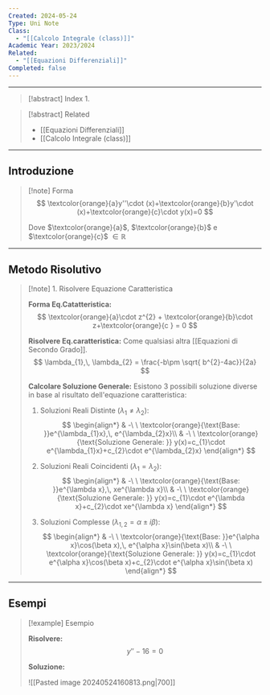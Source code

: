 ```yaml
---
Created: 2024-05-24
Type: Uni Note
Class:
  - "[[Calcolo Integrale (class)]]"
Academic Year: 2023/2024
Related:
  - "[[Equazioni Differenziali]]"
Completed: false
---
```

---

>[!abstract] Index
>1. 

>[!abstract] Related
>- [[Equazioni Differenziali]]
>- [[Calcolo Integrale (class)]]

---
## Introduzione

>[!note] Forma
>$$
>\textcolor{orange}{a}y''\cdot (x)+\textcolor{orange}{b}y'\cdot (x)+\textcolor{orange}{c}\cdot y(x)=0
>$$
>
>Dove $\textcolor{orange}{a}$, $\textcolor{orange}{b}$ e $\textcolor{orange}{c}$ $\in\mathbb{R}$

---
## Metodo Risolutivo

>[!note] 1\. Risolvere Equazione Caratteristica
>
>**Forma Eq.Catatteristica:** 
>$$
>\textcolor{orange}{a}\cdot z^{2} + \textcolor{orange}{b}\cdot z+\textcolor{orange}{c } = 0
>$$ 
>
>**Risolvere Eq.caratteristica:** Come qualsiasi altra [[Equazioni di Secondo Grado]].
>$$
>\lambda_{1},\, \lambda_{2} = \frac{-b\pm \sqrt{ b^{2}-4ac}}{2a}
>$$
>
>**Calcolare Soluzione Generale:**
>Esistono 3 possibili soluzione diverse in base al risultato dell'equazione caratteristica:
>1. Soluzioni Reali Distinte $(\lambda_{1}\not =\lambda_{2})$:
>$$
>\begin{align*}
>& -\ \ \textcolor{orange}{\text{Base: }}e^{\lambda_{1}x},\, e^{\lambda_{2}x}\\
>& -\ \ \textcolor{orange}{\text{Soluzione Generale: }} y(x)=c_{1}\cdot e^{\lambda_{1}x}+c_{2}\cdot e^{\lambda_{2}x}
>\end{align*}
>$$
>
>2. Soluzioni Reali Coincidenti $(\lambda_{1} =\lambda_{2})$:
>$$
>\begin{align*}
>& -\ \ \textcolor{orange}{\text{Base: }}e^{\lambda x},\, xe^{\lambda x}\\
>& -\ \ \textcolor{orange}{\text{Soluzione Generale: }} y(x)=c_{1}\cdot e^{\lambda x}+c_{2}\cdot xe^{\lambda x}
>\end{align*}
>$$
>
>3. Soluzioni Complesse $(\lambda_{1,2} =\alpha\pm i\beta)$:
>$$
>\begin{align*}
>& -\ \ \textcolor{orange}{\text{Base: }}e^{\alpha x}\cos(\beta x),\, e^{\alpha x}\sin(\beta x)\\
>& -\ \ \textcolor{orange}{\text{Soluzione Generale: }} y(x)=c_{1}\cdot e^{\alpha x}\cos(\beta x)+c_{2}\cdot e^{\alpha x}\sin(\beta x)
>\end{align*}
>$$

---
## Esempi

>[!example] Esempio
>
>**Risolvere:** 
>$$
>y''-16=0
>$$
>
>**Soluzione:**
>
>![[Pasted image 20240524160813.png|700]]

